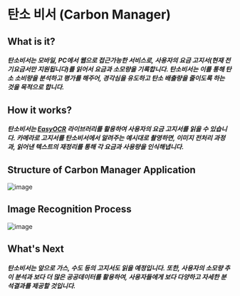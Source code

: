 탄소 비서 (Carbon Manager)
=============
What is it?
-------------
##### 탄소비서는 모바일, PC에서 웹으로 접근가능한 서비스로, 사용자의 요금 고지서(현재 전기요금서만 지원됩니다)를 읽어서 요금과 소모량을 기록합니다. 탄소비서는 이를 통해 탄소 소비량을 분석하고 평가를 해주어, 경각심을 유도하고 탄소 배출량을 줄이도록 하는 것을 목적으로 합니다.  
How it works?
-------------
##### 탄소비서는 [EasyOCR](https://github.com/JaidedAI/EasyOCR, "easyocr link") 라이브러리를 활용하여 사용자의 요금 고지서를 읽을 수 있습니다. 카메라로 고지서를 탄소비서에서 알려주는 예시대로 촬영하면, 이미지 전처리 과정과, 읽어낸 텍스트의 재정리를 통해 각 요금과 사용량을 인식해냅니다. 

Structure of Carbon Manager Application
-------------
![image](https://user-images.githubusercontent.com/22979031/190436352-5939af0d-2820-49ee-a364-fa7c0366566f.png)

Image Recognition Process
-------------
![image](https://user-images.githubusercontent.com/22979031/190436644-7ac680d2-305b-4aa4-883c-6f4581a0f71d.png)

What's Next
-------------
##### 탄소비서는 앞으로 가스, 수도 등의 고지서도 읽을 예정입니다. 또한, 사용자의 소모량 추이 분석과 보다 더 많은 공공데이터를 활용하여, 사용자들에게 보다 다양하고 자세한 분석결과를 제공할 것입니다.
